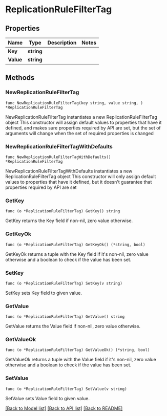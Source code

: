 # ReplicationRuleFilterTag

## Properties

Name | Type | Description | Notes
------------ | ------------- | ------------- | -------------
**Key** | **string** |  | 
**Value** | **string** |  | 

## Methods

### NewReplicationRuleFilterTag

`func NewReplicationRuleFilterTag(key string, value string, ) *ReplicationRuleFilterTag`

NewReplicationRuleFilterTag instantiates a new ReplicationRuleFilterTag object
This constructor will assign default values to properties that have it defined,
and makes sure properties required by API are set, but the set of arguments
will change when the set of required properties is changed

### NewReplicationRuleFilterTagWithDefaults

`func NewReplicationRuleFilterTagWithDefaults() *ReplicationRuleFilterTag`

NewReplicationRuleFilterTagWithDefaults instantiates a new ReplicationRuleFilterTag object
This constructor will only assign default values to properties that have it defined,
but it doesn't guarantee that properties required by API are set

### GetKey

`func (o *ReplicationRuleFilterTag) GetKey() string`

GetKey returns the Key field if non-nil, zero value otherwise.

### GetKeyOk

`func (o *ReplicationRuleFilterTag) GetKeyOk() (*string, bool)`

GetKeyOk returns a tuple with the Key field if it's non-nil, zero value otherwise
and a boolean to check if the value has been set.

### SetKey

`func (o *ReplicationRuleFilterTag) SetKey(v string)`

SetKey sets Key field to given value.


### GetValue

`func (o *ReplicationRuleFilterTag) GetValue() string`

GetValue returns the Value field if non-nil, zero value otherwise.

### GetValueOk

`func (o *ReplicationRuleFilterTag) GetValueOk() (*string, bool)`

GetValueOk returns a tuple with the Value field if it's non-nil, zero value otherwise
and a boolean to check if the value has been set.

### SetValue

`func (o *ReplicationRuleFilterTag) SetValue(v string)`

SetValue sets Value field to given value.



[[Back to Model list]](../README.md#documentation-for-models) [[Back to API list]](../README.md#documentation-for-api-endpoints) [[Back to README]](../README.md)


